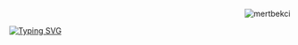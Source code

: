 <p align="right"> <img src="https://komarev.com/ghpvc/?username=mertbekci&label=Profile%20views&color=0e75b6&style=flat" alt="mertbekci" /> </p>

[![Typing SVG](https://readme-typing-svg.herokuapp.com/?font=&size=18&duration=2000&color=007AFF&multiline=true&width=520&height=70&lines=Hi+%F0%9F%91%8B%2C+I%27m+Mert)](https://git.io/typing-svg)

